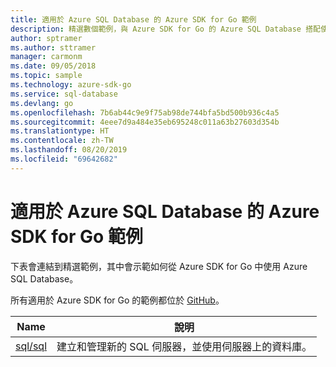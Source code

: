 ```yaml
---
title: 適用於 Azure SQL Database 的 Azure SDK for Go 範例
description: 精選數個範例，與 Azure SDK for Go 的 Azure SQL Database 搭配使用。
author: sptramer
ms.author: sttramer
manager: carmonm
ms.date: 09/05/2018
ms.topic: sample
ms.technology: azure-sdk-go
ms.service: sql-database
ms.devlang: go
ms.openlocfilehash: 7b6ab44c9e9f75ab98de744bfa5bd500b936c4a5
ms.sourcegitcommit: 4eee7d9a484e35eb695248c011a63b27603d354b
ms.translationtype: HT
ms.contentlocale: zh-TW
ms.lasthandoff: 08/20/2019
ms.locfileid: "69642682"
---
```

# <a name="azure-sdk-for-go-samples-for-azure-sql-database"></a>適用於 Azure SQL Database 的 Azure SDK for Go 範例

下表會連結到精選範例，其中會示範如何從 Azure SDK for Go 中使用 Azure SQL Database。

所有適用於 Azure SDK for Go 的範例都位於 [GitHub](https://github.com/Azure-Samples/azure-sdk-for-go-samples)。

| Name | 說明 |
|------|-------------|
| [sql/sql](https://github.com/Azure-Samples/azure-sdk-for-go-samples/blob/master/sql/sql.go) | 建立和管理新的 SQL 伺服器，並使用伺服器上的資料庫。 |
